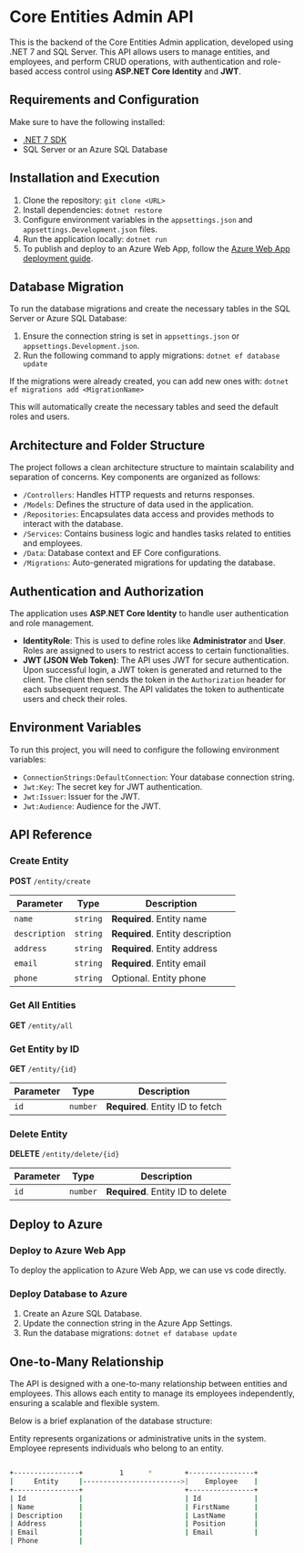 # Core Entities Admin API

This is the backend of the Core Entities Admin application, developed using .NET 7 and SQL Server. This API allows users to manage entities, and employees, and perform CRUD operations, with authentication and role-based access control using **ASP.NET Core Identity** and **JWT**.

## Requirements and Configuration

Make sure to have the following installed:
- [.NET 7 SDK](https://dotnet.microsoft.com/en-us/download/dotnet/7.0)
- SQL Server or an Azure SQL Database

## Installation and Execution

1. Clone the repository: `git clone <URL>`
2. Install dependencies: `dotnet restore`
3. Configure environment variables in the `appsettings.json` and `appsettings.Development.json` files.
4. Run the application locally: `dotnet run`
5. To publish and deploy to an Azure Web App, follow the [Azure Web App deployment guide](https://learn.microsoft.com/en-us/azure/app-service/quickstart-dotnetcore).

## Database Migration

To run the database migrations and create the necessary tables in the SQL Server or Azure SQL Database:

1. Ensure the connection string is set in `appsettings.json` or `appsettings.Development.json`.
2. Run the following command to apply migrations: `dotnet ef database update`

If the migrations were already created, you can add new ones with: `dotnet ef migrations add <MigrationName>`

This will automatically create the necessary tables and seed the default roles and users.

## Architecture and Folder Structure

The project follows a clean architecture structure to maintain scalability and separation of concerns. Key components are organized as follows:

- `/Controllers`: Handles HTTP requests and returns responses.
- `/Models`: Defines the structure of data used in the application.
- `/Repositories`: Encapsulates data access and provides methods to interact with the database.
- `/Services`: Contains business logic and handles tasks related to entities and employees.
- `/Data`: Database context and EF Core configurations.
- `/Migrations`: Auto-generated migrations for updating the database.

## Authentication and Authorization

The application uses **ASP.NET Core Identity** to handle user authentication and role management. 

- **IdentityRole**: This is used to define roles like **Administrator** and **User**. Roles are assigned to users to restrict access to certain functionalities.
- **JWT (JSON Web Token)**: The API uses JWT for secure authentication. Upon successful login, a JWT token is generated and returned to the client. The client then sends the token in the `Authorization` header for each subsequent request. The API validates the token to authenticate users and check their roles.

## Environment Variables

To run this project, you will need to configure the following environment variables:

- `ConnectionStrings:DefaultConnection`: Your database connection string.
- `Jwt:Key`: The secret key for JWT authentication.
- `Jwt:Issuer`: Issuer for the JWT.
- `Jwt:Audience`: Audience for the JWT.

## API Reference

### Create Entity

**POST** `/entity/create`

| Parameter    | Type     | Description                  |
| ------------ | -------- | ---------------------------- |
| `name`       | `string` | **Required**. Entity name     |
| `description`| `string` | **Required**. Entity description |
| `address`    | `string` | **Required**. Entity address  |
| `email`      | `string` | **Required**. Entity email    |
| `phone`      | `string` | Optional. Entity phone        |

### Get All Entities

**GET** `/entity/all`

### Get Entity by ID

**GET** `/entity/{id}`

| Parameter | Type     | Description                       |
| --------- | -------- | --------------------------------- |
| `id`      | `number` | **Required**. Entity ID to fetch  |

### Delete Entity

**DELETE** `/entity/delete/{id}`

| Parameter | Type     | Description                       |
| --------- | -------- | --------------------------------- |
| `id`      | `number` | **Required**. Entity ID to delete |

## Deploy to Azure

### Deploy to Azure Web App

To deploy the application to Azure Web App, we can use vs code directly.

### Deploy Database to Azure

1. Create an Azure SQL Database.
2. Update the connection string in the Azure App Settings.
3. Run the database migrations: `dotnet ef database update`

## One-to-Many Relationship

The API is designed with a one-to-many relationship between entities and employees. This allows each entity to manage its employees independently, ensuring a scalable and flexible system. 

Below is a brief explanation of the database structure:

Entity represents organizations or administrative units in the system.
Employee represents individuals who belong to an entity.

```bash

+----------------+         1      *        +----------------+
|     Entity     |------------------------>|    Employee    |
+----------------+                         +----------------+
| Id             |                         | Id             |
| Name           |                         | FirstName      |
| Description    |                         | LastName       |
| Address        |                         | Position       |
| Email          |                         | Email          |
| Phone          |

```
